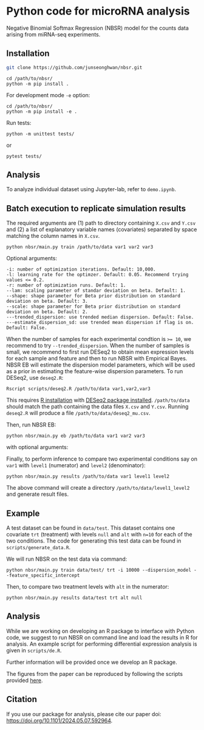 # Python code for microRNA analysis

Negative Binomial Softmax Regression (NBSR) model for the counts data arising from miRNA-seq experiments.

## Installation

```bash
git clone https://github.com/junseonghwan/nbsr.git
```

```
cd /path/to/nbsr/
python -m pip install .
```

For development mode `-e` option:

```
cd /path/to/nbsr/
python -m pip install -e .
```

Run tests: 

```
python -m unittest tests/
```

or 

```
pytest tests/
```

## Analysis

To analyze individual dataset using Jupyter-lab, refer to `demo.ipynb`.

## Batch execution to replicate simulation results

The required arguments are (1) path to directory containing `X.csv` and `Y.csv` and (2) a list of explanatory variable names (covariates) separated by space matching the column names in `X.csv`.

```
python nbsr/main.py train /path/to/data var1 var2 var3
```

Optional arguments:

```
-i: number of optimization iterations. Default: 10,000.
-l: learning rate for the optimzer. Default: 0.05. Recommend trying values <= 0.2.
-r: number of optimization runs. Default: 1.
--lam: scaling parameter of standar deviation on beta. Default: 1.
--shape: shape parameter for Beta prior distribution on standard deviation on beta. Default: 3.
--scale: shape parameter for Beta prior distribution on standard deviation on beta. Default: 2.
---trended_dispersion: use trended median dispersion. Default: False.
---estimate_dispersion_sd: use trended mean dispersion if flag is on. Default: False.
```

When the number of samples for each experimental condtion is `>= 10`, we recommend to try `--trended_dispersion`.
When the number of samples is small, we recommend to first run DESeq2 to obtain mean expression levels for each sample and feature and then to run NBSR with Empirical Bayes. NBSR EB will estimate the dispersion model parameters, which will be used as a prior in estimating the feature-wise dispersion parameters. 
To run DESeq2, use `deseq2.R`:

```
Rscript scripts/deseq2.R /path/to/data var1,var2,var3
```

This requires [R installation](https://www.r-project.org/) with [DESeq2 package installed](https://bioconductor.org/packages/release/bioc/html/DESeq2.html). `/path/to/data` should match the path containing the data files `X.csv` and `Y.csv`. Running `deseq2.R` will produce a file `/path/to/data/deseq2_mu.csv`.

Then, run NBSR EB:

```
python nbsr/main.py eb /path/to/data var1 var2 var3
```

with optional arguments:

Finally, to perform inference to compare two experimental conditions say on `var1` with `level1` (numerator) and `level2` (denominator):

```
python nbsr/main.py results /path/to/data var1 level1 level2
```

The above command will create a directory `/path/to/data/level1_level2` and generate result files.

## Example

A test dataset can be found in `data/test`. This dataset contains one covariate `trt` (treatment) with levels `null` and `alt` with `n=10` for each of the two conditions. The code for generating this test data can be found in `scripts/generate_data.R`. 

We will run NBSR on the test data via command:

```
python nbsr/main.py train data/test/ trt -i 10000 --dispersion_model --feature_specific_intercept
```

Then, to compare two treatment levels with `alt` in the numerator:

```
python nbsr/main.py results data/test trt alt null
```


## Analysis

While we are working on developing an R package to interface with Python code, we suggest to run NBSR on command line and load the results in R for analysis. An example script for performing differential expression analysis is given in `scripts/de.R`.

Further information will be provided once we develop an R package.

The figures from the paper can be reproduced by following the scripts provided [here](https://github.com/junseonghwan/nbsr-experiments/).

## Citation

If you use our package for analysis, please cite our paper doi: https://doi.org/10.1101/2024.05.07.592964.

